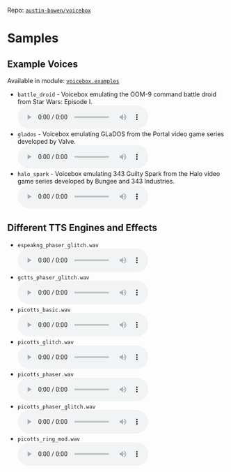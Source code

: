 Repo: [`austin-bowen/voicebox`](https://github.com/austin-bowen/voicebox/)

# Samples

## Example Voices

Available in module: [`voicebox.examples`](https://github.com/austin-bowen/voicebox/tree/main/voicebox/examples)

- `battle_droid` - Voicebox emulating the OOM-9 command battle droid from Star Wars: Episode I.<br>
  <audio controls>
    <source src="https://github.com/austin-bowen/voicebox/raw/main/samples/battle_droid.wav" type="audio/wav">
  </audio>
- `glados` - Voicebox emulating GLaDOS from the Portal video game series developed by Valve.<br>
  <audio controls>
    <source src="https://github.com/austin-bowen/voicebox/raw/main/samples/glados.wav" type="audio/wav">
  </audio>
- `halo_spark` - Voicebox emulating 343 Guilty Spark from the Halo video game series
  developed by Bungee and 343 Industries.<br>
  <audio controls>
    <source src="https://github.com/austin-bowen/voicebox/raw/main/samples/halo_spark.wav" type="audio/wav">
  </audio>

## Different TTS Engines and Effects

- `espeakng_phaser_glitch.wav`<br>
  <audio controls>
    <source src="https://github.com/austin-bowen/voicebox/raw/main/samples/espeakng_phaser_glitch.wav" type="audio/wav">
  </audio>
- `gctts_phaser_glitch.wav`<br>
  <audio controls>
    <source src="https://github.com/austin-bowen/voicebox/raw/main/samples/gctts_phaser_glitch.wav" type="audio/wav">
  </audio>
- `picotts_basic.wav`<br>
  <audio controls>
    <source src="https://github.com/austin-bowen/voicebox/raw/main/samples/picotts_basic.wav" type="audio/wav">
  </audio>
- `picotts_glitch.wav`<br>
  <audio controls>
    <source src="https://github.com/austin-bowen/voicebox/raw/main/samples/picotts_glitch.wav" type="audio/wav">
  </audio>
- `picotts_phaser.wav`<br>
  <audio controls>
    <source src="https://github.com/austin-bowen/voicebox/raw/main/samples/picotts_phaser.wav" type="audio/wav">
  </audio>
- `picotts_phaser_glitch.wav`<br>
  <audio controls>
    <source src="https://github.com/austin-bowen/voicebox/raw/main/samples/picotts_phaser_glitch.wav" type="audio/wav">
  </audio>
- `picotts_ring_mod.wav`<br>
  <audio controls>
    <source src="https://github.com/austin-bowen/voicebox/raw/main/samples/picotts_ring_mod.wav" type="audio/wav">
  </audio>
